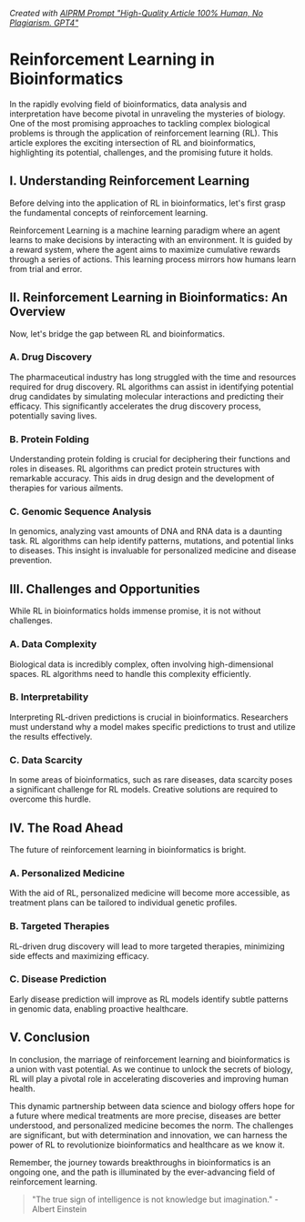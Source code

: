 _Created with [AIPRM Prompt "High-Quality Article 100% Human, No Plagiarism. GPT4"](https://www.aiprm.com/prompts/copywriting/marketing/1802093544580841472/)_

# Reinforcement Learning in Bioinformatics

In the rapidly evolving field of bioinformatics, data analysis and interpretation have become pivotal in unraveling the mysteries of biology. One of the most promising approaches to tackling complex biological problems is through the application of reinforcement learning (RL). This article explores the exciting intersection of RL and bioinformatics, highlighting its potential, challenges, and the promising future it holds.

## I. Understanding Reinforcement Learning
Before delving into the application of RL in bioinformatics, let's first grasp the fundamental concepts of reinforcement learning.

Reinforcement Learning is a machine learning paradigm where an agent learns to make decisions by interacting with an environment. It is guided by a reward system, where the agent aims to maximize cumulative rewards through a series of actions. This learning process mirrors how humans learn from trial and error.

## II. Reinforcement Learning in Bioinformatics: An Overview
Now, let's bridge the gap between RL and bioinformatics.

### A. Drug Discovery
The pharmaceutical industry has long struggled with the time and resources required for drug discovery. RL algorithms can assist in identifying potential drug candidates by simulating molecular interactions and predicting their efficacy. This significantly accelerates the drug discovery process, potentially saving lives.

### B. Protein Folding
Understanding protein folding is crucial for deciphering their functions and roles in diseases. RL algorithms can predict protein structures with remarkable accuracy. This aids in drug design and the development of therapies for various ailments.

### C. Genomic Sequence Analysis
In genomics, analyzing vast amounts of DNA and RNA data is a daunting task. RL algorithms can help identify patterns, mutations, and potential links to diseases. This insight is invaluable for personalized medicine and disease prevention.

## III. Challenges and Opportunities
While RL in bioinformatics holds immense promise, it is not without challenges.

### A. Data Complexity
Biological data is incredibly complex, often involving high-dimensional spaces. RL algorithms need to handle this complexity efficiently.

### B. Interpretability
Interpreting RL-driven predictions is crucial in bioinformatics. Researchers must understand why a model makes specific predictions to trust and utilize the results effectively.

### C. Data Scarcity
In some areas of bioinformatics, such as rare diseases, data scarcity poses a significant challenge for RL models. Creative solutions are required to overcome this hurdle.

## IV. The Road Ahead
The future of reinforcement learning in bioinformatics is bright.

### A. Personalized Medicine
With the aid of RL, personalized medicine will become more accessible, as treatment plans can be tailored to individual genetic profiles.

### B. Targeted Therapies
RL-driven drug discovery will lead to more targeted therapies, minimizing side effects and maximizing efficacy.

### C. Disease Prediction
Early disease prediction will improve as RL models identify subtle patterns in genomic data, enabling proactive healthcare.

## V. Conclusion
In conclusion, the marriage of reinforcement learning and bioinformatics is a union with vast potential. As we continue to unlock the secrets of biology, RL will play a pivotal role in accelerating discoveries and improving human health. 

This dynamic partnership between data science and biology offers hope for a future where medical treatments are more precise, diseases are better understood, and personalized medicine becomes the norm. The challenges are significant, but with determination and innovation, we can harness the power of RL to revolutionize bioinformatics and healthcare as we know it. 

Remember, the journey towards breakthroughs in bioinformatics is an ongoing one, and the path is illuminated by the ever-advancing field of reinforcement learning.

> "The true sign of intelligence is not knowledge but imagination." - Albert Einstein
